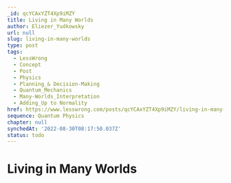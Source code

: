 ```yaml
---
_id: qcYCAxYZT4Xp9iMZY
title: Living in Many Worlds
author: Eliezer_Yudkowsky
url: null
slug: living-in-many-worlds
type: post
tags:
  - LessWrong
  - Concept
  - Post
  - Physics
  - Planning_& Decision-Making
  - Quantum_Mechanics
  - Many-Worlds_Interpretation
  - Adding_Up to Normality
href: https://www.lesswrong.com/posts/qcYCAxYZT4Xp9iMZY/living-in-many-worlds
sequence: Quantum Physics
chapter: null
synchedAt: '2022-08-30T08:17:50.037Z'
status: todo
---
```


# Living in Many Worlds
